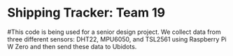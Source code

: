 # Shipping Tracker: Team 19
#This code is being used for a senior design project. We collect data from three different sensors: DHT22, MPU6050, and TSL2561 using Raspberry Pi W Zero and then send these data to Ubidots.
